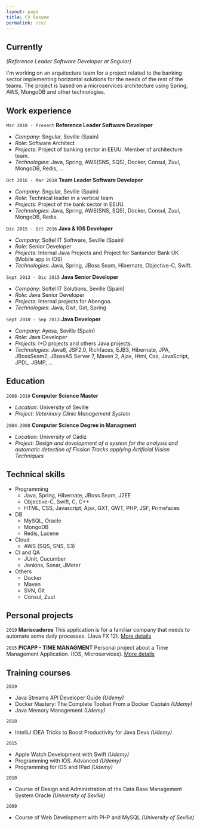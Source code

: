 ```yaml
---
layout: page
title: CV Resume
permalink: /cv/
---
```


## Currently 

*(Reference Leader Software Developer at Sngular)*

I'm working on an arquitecture team for a project related to the banking sector implementing horizontal solutions for the needs of the rest of the teams. The project is based on a microservices architecture using Spring, AWS, MongoDB and other technologies.

## Work experience 

`Mar 2018 - Present` __Reference Leader Software Developer__
* *Company*: Sngular, Seville (Spain)
* *Role*: Software Architect
* *Projects*: Project of banking sector in EEUU. Member of architecture team.
* *Technologies*: Java, Spring, AWS(SNS, SQS), Docker, Consul, Zuul, MongoDB, Redis, ...

`Oct 2016 - Mar 2018` __Team Leader Software Developer__
* *Company*: Sngular, Seville (Spain)
* *Role*: Technical leader in a vertical team
* *Projects*: Project of the bank sector in EEUU.
* *Technologies*: Java, Spring, AWS(SNS, SQS), Docker, Consul, Zuul, MongoDB, Redis.

`Dic 2015 - Oct 2016` __Java & IOS Developer__
* *Company*: Soltel IT Software, Seville (Spain)
* *Role*: Senior Developer
* *Projects*: Internal Java Projects and Project for Santander Bank UK (Mobile app in IOS)
* *Technologies*: Java, Spring, JBoss Seam, Hibernate, Objective-C, Swift.

`Sept 2013 - Dic 2015` __Java Senior Developer__
* *Company*: Soltel IT Solutions, Seville (Spain)
* *Role*: Java Senior Developer
* *Projects*: Internal projects for Abengoa.
* *Technologies*: Java, Gwt, Gxt, Spring

`Sept 2010 - Sep 2013` __Java Developer__
* *Company*: Ayesa, Seville (Spain)
* *Role*: Java Developer
* *Projects*: I+D projects and others Java projects.
* *Technologies*: Java6, JSF2.0, Richfaces, EJB3, Hibernate, JPA, JBossSeam2, JBossAS
Server 7, Maven 2, Ajax, Html, Css, JavaScript, JPDL, JBMP, ...

## Education

`2008-2010` __Computer Science Master__
* *Location:* University of Seville
* *Project:* *Veterinary Clinic Management System*

`2004-2008` __Computer Science Degree in Managment__
* *Location:* University of Cádiz
* *Project:* *Design and development of a system for the analysis and automatic detection of Fission Tracks applying Artificial Vision Techniques*

## Technical skills

* Programming
	* Java, Spring, Hibernate, JBoss Seam, J2EE
	* Objective-C, Swift, C, C++
	* HTML, CSS, Javascript, Ajax, GXT, GWT, PHP, JSF, Primefaces
* DB
	* MySQL, Oracle
	* MongoDB
	* Redis, Lucene
* Cloud
	* AWS (SQS, SNS, S3)
* CI and QA
	* JUnit, Cucumber
	* Jenkins, Sonar, JMeter
* Others
	* Docker
	* Maven
	* SVN, Git
	* Consul, Zuul

## Personal projects

`2019` **Mariscadores** This application is for a familiar company that needs to automate some daily processes. (Java FX 12). [More details](https://frandorado.github.io/project/mariscadores-javafx/)

`2015` **PICAPP - TIME MANAGMENT** Personal project about a Time Management Application. (IOS, Microservices). [More details](https://frandorado.github.io/project/picapp-ios/)

## Training courses

`2019`
* Java Streams API Developer Guide *(Udemy)*
* Docker Mastery: The Complete Toolset From a Docker Captain *(Udemy)*
* Java Memory Management *(Udemy)*

`2018` 
* IntelliJ IDEA Tricks to Boost Productivity for Java Devs *(Udemy)*

`2015` 
* Apple Watch Development with Swift *(Udemy)*
* Programming with IOS. Advanced *(Udemy)*
* Programming for IOS and IPad *(Udemy)*

`2010` 
* Course of Design and Administration of the Data Base Management System Oracle *(University of Seville)*

`2009` 
* Course of Web Development with PHP and MySQL *(University of Seville)*







